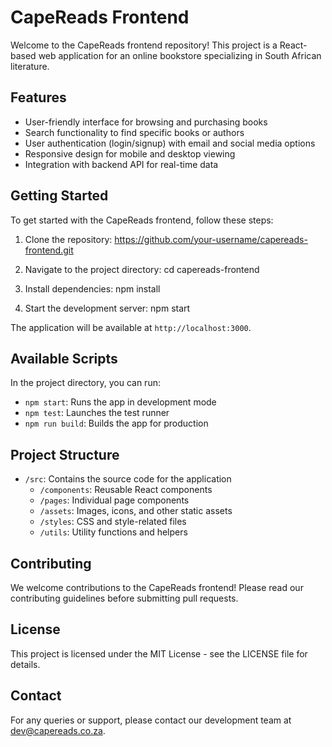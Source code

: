 # CapeReads Frontend

Welcome to the CapeReads frontend repository! This project is a React-based web application for an online bookstore specializing in South African literature.

## Features

- User-friendly interface for browsing and purchasing books
- Search functionality to find specific books or authors
- User authentication (login/signup) with email and social media options
- Responsive design for mobile and desktop viewing
- Integration with backend API for real-time data

## Getting Started

To get started with the CapeReads frontend, follow these steps:

1. Clone the repository: https://github.com/your-username/capereads-frontend.git

2. Navigate to the project directory: cd capereads-frontend

3. Install dependencies: npm install

4. Start the development server: npm start

The application will be available at `http://localhost:3000`.

## Available Scripts

In the project directory, you can run:

- `npm start`: Runs the app in development mode
- `npm test`: Launches the test runner
- `npm run build`: Builds the app for production

## Project Structure

- `/src`: Contains the source code for the application
  - `/components`: Reusable React components
  - `/pages`: Individual page components
  - `/assets`: Images, icons, and other static assets
  - `/styles`: CSS and style-related files
  - `/utils`: Utility functions and helpers

## Contributing

We welcome contributions to the CapeReads frontend! Please read our contributing guidelines before submitting pull requests.

## License

This project is licensed under the MIT License - see the LICENSE file for details.

## Contact

For any queries or support, please contact our development team at dev@capereads.co.za.
